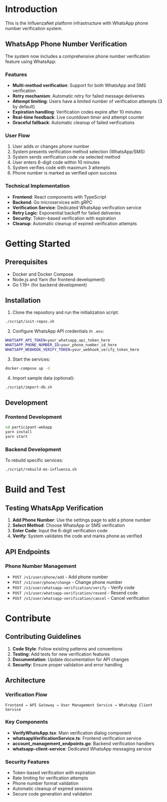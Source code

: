 # Introduction 
This is the InfluenzaNet platform infrastructure with WhatsApp phone number verification system.

## WhatsApp Phone Number Verification

The system now includes a comprehensive phone number verification feature using WhatsApp:

### Features
- **Multi-method verification**: Support for both WhatsApp and SMS verification
- **Retry mechanism**: Automatic retry for failed message deliveries
- **Attempt limiting**: Users have a limited number of verification attempts (3 by default)
- **Expiration handling**: Verification codes expire after 10 minutes
- **Real-time feedback**: Live countdown timer and attempt counter
- **Graceful fallback**: Automatic cleanup of failed verifications

### User Flow
1. User adds or changes phone number
2. System presents verification method selection (WhatsApp/SMS)
3. System sends verification code via selected method
4. User enters 6-digit code within 10 minutes
5. System verifies code with maximum 3 attempts
6. Phone number is marked as verified upon success

### Technical Implementation
- **Frontend**: React components with TypeScript
- **Backend**: Go microservices with gRPC
- **Verification Service**: Dedicated WhatsApp verification service
- **Retry Logic**: Exponential backoff for failed deliveries
- **Security**: Token-based verification with expiration
- **Cleanup**: Automatic cleanup of expired verification attempts

# Getting Started

## Prerequisites
- Docker and Docker Compose
- Node.js and Yarn (for frontend development)
- Go 1.19+ (for backend development)

## Installation

1. Clone the repository and run the initialization script:
```bash
./script/init-repos.sh
```

2. Configure WhatsApp API credentials in `.env`:
```bash
WHATSAPP_API_TOKEN=your_whatsapp_api_token_here
WHATSAPP_PHONE_NUMBER_ID=your_phone_number_id_here
WHATSAPP_WEBHOOK_VERIFY_TOKEN=your_webhook_verify_token_here
```

3. Start the services:
```bash
docker-compose up -d
```

4. Import sample data (optional):
```bash
./script/import-db.sh
```

## Development

### Frontend Development
```bash
cd participant-webapp
yarn install
yarn start
```

### Backend Development
To rebuild specific services:
```bash
./script/rebuild-ms-influenza.sh
```

# Build and Test

## Testing WhatsApp Verification

1. **Add Phone Number**: Use the settings page to add a phone number
2. **Select Method**: Choose WhatsApp or SMS verification
3. **Enter Code**: Input the 6-digit verification code
4. **Verify**: System validates the code and marks phone as verified

## API Endpoints

### Phone Number Management
- `POST /v1/user/phone/add` - Add phone number
- `POST /v1/user/phone/change` - Change phone number
- `POST /v1/user/whatsapp-verification/verify` - Verify code
- `POST /v1/user/whatsapp-verification/resend` - Resend code
- `POST /v1/user/whatsapp-verification/cancel` - Cancel verification

# Contribute

## Contributing Guidelines

1. **Code Style**: Follow existing patterns and conventions
2. **Testing**: Add tests for new verification features
3. **Documentation**: Update documentation for API changes
4. **Security**: Ensure proper validation and error handling

## Architecture

### Verification Flow
```
Frontend → API Gateway → User Management Service → WhatsApp Client Service
```

### Key Components
- **VerifyWhatsApp.tsx**: Main verification dialog component
- **whatsappVerificationService.ts**: Frontend verification service
- **account_management_endpoints.go**: Backend verification handlers
- **whatsapp-client-service**: Dedicated WhatsApp messaging service

### Security Features
- Token-based verification with expiration
- Rate limiting for verification attempts
- Phone number format validation
- Automatic cleanup of expired sessions
- Secure code generation and validation
